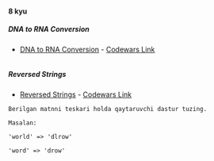 #### 8 kyu

##### DNA to RNA Conversion

- [DNA to RNA Conversion](8_kyu/task1.dart) - [Codewars Link](https://www.codewars.com/kata/5556282156230d0e5e000089)

```

```

##### Reversed Strings

- [Reversed Strings](8_kyu/task2.dart) - [Codewars Link](https://www.codewars.com/kata/5168bb5dfe9a00b126000018)

``Berilgan matnni teskari holda qaytaruvchi dastur tuzing.``


``Masalan: ``

``'world' => 'dlrow' ``

``'word' => 'drow'``
